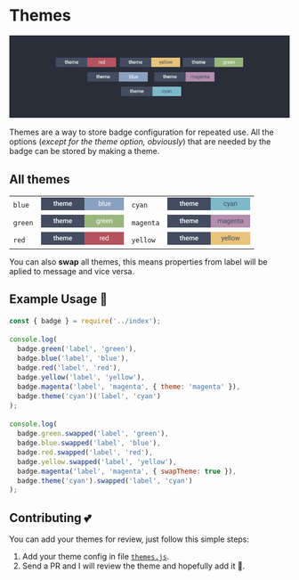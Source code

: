# Themes

![](./images/themes-preview.png)

Themes are a way to store badge configuration for repeated use. All the options (_except for the theme option, obviously_) that are needed by the badge can be stored by making a theme.

## All themes

|         |                                           |           |                                               |
| ------- | ----------------------------------------- | --------- | --------------------------------------------- |
| `blue`  | ![theme-blue](../images/theme-blue.png)   | `cyan`    | ![theme-cyan](../images/theme-cyan.png)       |
| `green` | ![theme-green](../images/theme-green.png) | `magenta` | ![theme-magenta](../images/theme-magenta.png) |
| `red`   | ![theme-red](../images/theme-red.png)     | `yellow`  | ![theme-yellow](../images/theme-yellow.png)   |

You can also **swap** all themes, this means properties from label will be aplied to message and vice versa.

## Example Usage 👀

```js
const { badge } = require('../index');

console.log(
  badge.green('label', 'green'),
  badge.blue('label', 'blue'),
  badge.red('label', 'red'),
  badge.yellow('label', 'yellow'),
  badge.magenta('label', 'magenta', { theme: 'magenta' }),
  badge.theme('cyan')('label', 'cyan')
);

console.log(
  badge.green.swapped('label', 'green'),
  badge.blue.swapped('label', 'blue'),
  badge.red.swapped('label', 'red'),
  badge.yellow.swapped('label', 'yellow'),
  badge.magenta('label', 'magenta', { swapTheme: true }),
  badge.theme('cyan').swapped('label', 'cyan')
);
```

## Contributing 💕

You can add your themes for review, just follow this simple steps:

1. Add your theme config in file [`themes.js`](../themes.js).
2. Send a PR and I will review the theme and hopefully add it 💪.
